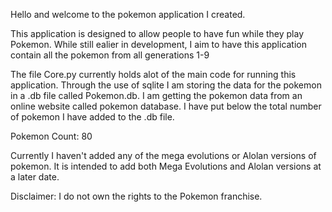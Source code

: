 Hello and welcome to the pokemon application I created. 

This application is designed to allow people to have fun while they play Pokemon.
While still ealier in development, I aim to have this application contain all the pokemon from all generations 1-9

The file Core.py currently holds alot of the main code for running this application. Through the use of sqlite I am storing the data for the pokemon in a .db file called Pokemon.db. I am getting the pokemon data from an online website called pokemon database. I have put below the total number of pokemon I have added to the .db file.

Pokemon Count: 80

Currently I haven't added any of the mega evolutions or Alolan versions of pokemon. It is intended to add both Mega Evolutions and Alolan versions at a later date.

Disclaimer: I do not own the rights to the Pokemon franchise.
